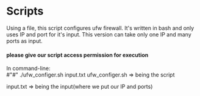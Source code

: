 # Scripts

Using a file, this script configures ufw firewall. It's written in bash and only uses IP and port for it's input. This version can take only one IP and many ports as input.

#### please give our script access permission for execution

In command-line:   
#"#" ./ufw_configer.sh input.txt
ufw_configer.sh => being the script 

input.txt       => being the input(where we put our IP and ports)
